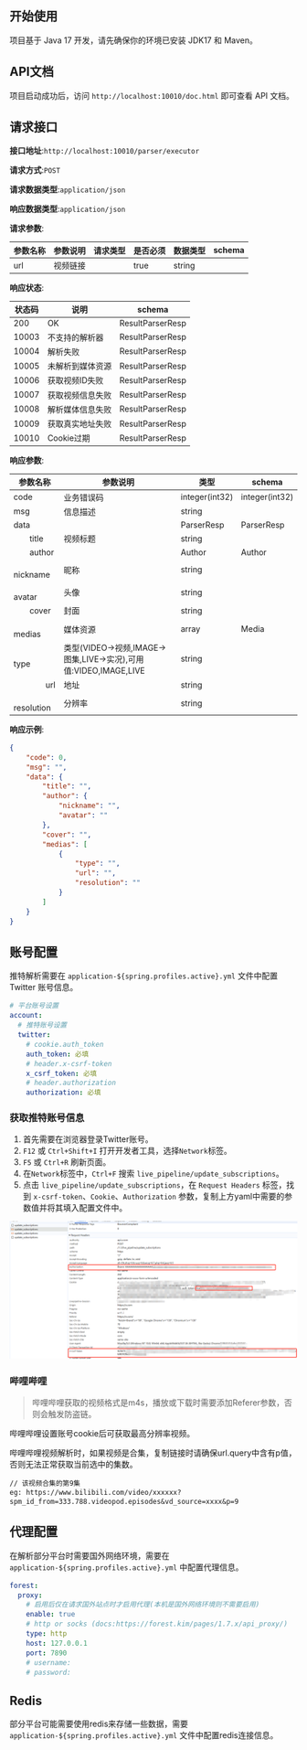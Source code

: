 ## 开始使用

项目基于 Java 17 开发，请先确保你的环境已安装 JDK17 和 Maven。


## API文档

项目启动成功后，访问 `http://localhost:10010/doc.html` 即可查看 API 文档。

## 请求接口

**接口地址**:`http://localhost:10010/parser/executor`

**请求方式**:`POST`

**请求数据类型**:`application/json`

**响应数据类型**:`application/json`

**请求参数**:

| 参数名称 | 参数说明 | 请求类型    | 是否必须 | 数据类型 | schema |
| -------- | -------- | ----- | -------- | -------- | ------ |
|url|视频链接||true|string||

**响应状态**:

| 状态码   | 说明   | schema |
|-------|------| ----- | 
| 200   | OK   |ResultParserResp|
| 10003 | 不支持的解析器 |ResultParserResp|
| 10004 | 解析失败 |ResultParserResp|
| 10005 | 未解析到媒体资源 |ResultParserResp|
| 10006 | 获取视频ID失败 |ResultParserResp|
| 10007 | 获取视频信息失败 |ResultParserResp|
| 10008 | 解析媒体信息失败 |ResultParserResp|
| 10009 | 获取真实地址失败 |ResultParserResp|
| 10010 | Cookie过期 |ResultParserResp|

**响应参数**:

| 参数名称 | 参数说明 | 类型 | schema |
| -------- | -------- | ----- |----- | 
|code|业务错误码|integer(int32)|integer(int32)|
|msg|信息描述|string||
|data||ParserResp|ParserResp|
|&emsp;&emsp;title|视频标题|string||
|&emsp;&emsp;author||Author|Author|
|&emsp;&emsp;&emsp;&emsp;nickname|昵称|string||
|&emsp;&emsp;&emsp;&emsp;avatar|头像|string||
|&emsp;&emsp;cover|封面|string||
|&emsp;&emsp;medias|媒体资源|array|Media|
|&emsp;&emsp;&emsp;&emsp;type|类型(VIDEO->视频,IMAGE->图集,LIVE->实况),可用值:VIDEO,IMAGE,LIVE|string||
|&emsp;&emsp;&emsp;&emsp;url|地址|string||
|&emsp;&emsp;&emsp;&emsp;resolution|分辨率|string||


**响应示例**:
```json
{
	"code": 0,
	"msg": "",
	"data": {
		"title": "",
		"author": {
			"nickname": "",
			"avatar": ""
		},
		"cover": "",
		"medias": [
			{
				"type": "",
				"url": "",
				"resolution": ""
			}
		]
	}
}
```

## 账号配置

推特解析需要在 `application-${spring.profiles.active}.yml` 文件中配置 Twitter 账号信息。

```yaml
# 平台账号设置
account:
  # 推特账号设置
  twitter:
    # cookie.auth_token
    auth_token: 必填
    # header.x-csrf-token
    x_csrf_token: 必填
    # header.authorization
    authorization: 必填
```

### 获取推特账号信息

1. 首先需要在浏览器登录Twitter账号。
2. `F12` 或 `Ctrl+Shift+I` 打开开发者工具，选择`Network`标签。
3. `F5` 或 `Ctrl+R` 刷新页面。
4. 在`Network`标签中，`Ctrl+F` 搜索 `live_pipeline/update_subscriptions`。
5. 点击 `live_pipeline/update_subscriptions`，在 `Request Headers` 标签，找到 `x-csrf-token`、`Cookie`、`Authorization` 参数，复制上方yaml中需要的参数值并将其填入配置文件中。

![](./images/tw-1.png)

### 哔哩哔哩

> 哔哩哔哩获取的视频格式是m4s，播放或下载时需要添加Referer参数，否则会触发防盗链。

哔哩哔哩设置账号cookie后可获取最高分辨率视频。

哔哩哔哩视频解析时，如果视频是合集，复制链接时请确保url.query中含有p值，否则无法正常获取当前选中的集数。

```
// 该视频合集的第9集
eg: https://www.bilibili.com/video/xxxxxx?spm_id_from=333.788.videopod.episodes&vd_source=xxxx&p=9
```

## 代理配置

在解析部分平台时需要国外网络环境，需要在 `application-${spring.profiles.active}.yml` 中配置代理信息。

```yaml
forest:
  proxy:
    # 启用后仅在请求国外站点时才启用代理(本机是国外网络环境则不需要启用)
    enable: true
    # http or socks (docs:https://forest.kim/pages/1.7.x/api_proxy/)
    type: http
    host: 127.0.0.1
    port: 7890
    # username:
    # password:
```

## Redis

部分平台可能需要使用redis来存储一些数据，需要 `application-${spring.profiles.active}.yml` 文件中配置redis连接信息。
